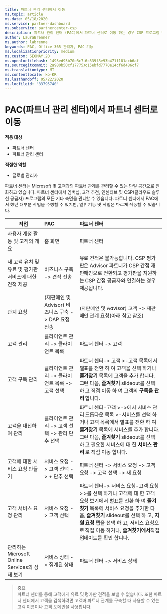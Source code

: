 ```yaml
---
title: 파트너 관리 센터에서 이동
ms.topic: article
ms.date: 05/18/2020
ms.service: partner-dashboard
ms.subservice: partnercenter-csp
description: 파트너 관리 센터 (PAC)에서 파트너 센터로 이동 하는 경우 CSP 프로그램 멤버 자격, 고객 조회, 성과급 등을 관리 하는 방법을 알아보세요.
author: LauraBrenner
ms.author: labrenne
keywords: PAC, Office 365 관리자, PAC 기능
ms.localizationpriority: medium
ms.custom: SEOMAY.20
ms.openlocfilehash: 1493ed93b70e8c716c339f8e93b471f181acb6af
ms.sourcegitcommit: 2a980b50cf177753c15ebfd7770e14cf6d486cf7
ms.translationtype: MT
ms.contentlocale: ko-KR
ms.lasthandoff: 05/22/2020
ms.locfileid: "83795740"
---
```

# <a name="moving-from-partner-admin-center-pac-to-the-partner-center"></a>PAC(파트너 관리 센터)에서 파트너 센터로 이동

**적용 대상**
- 파트너 센터
- 파트너 관리 센터

**적절한 역할**
- 글로벌 관리자

파트너 센터는 Microsoft 및 고객과의 파트너 관계를 관리할 수 있는 단일 공간으로 진화하고 있습니다. 파트너 센터에서 멤버십, 고객 추천, 인센티브 및 CSP(클라우드 솔루션 공급자) 프로그램의 모든 기타 측면을 관리할 수 있습니다. 파트너 센터에서 PAC에서 했던 대부분 작업을 수행할 수 있지만, 일부 기능 및 작업은 다르게 작동할 수 있습니다.


|**작업**   |**PAC**   |**파트너 센터**   |
|--------------|:--------------|:---------------|
|사용자 계정 활동 및 고객의 개요|홈 화면|파트너 센터|
|새 고객 유치 및 유료 및 평가판 서비스에 대한 견적 제공|비즈니스 구축 -> 견적 전송|유료 견적은 불가능합니다. CSP 평가판은 Advisor 파트너가 CSP 간접 재판매인으로 전환되고 평가판을 지원하는 CSP 간접 공급자와 연결하는 경우 제공됩니다. |
|관계 요청|(재판매인 및 Advisor) 비즈니스 구축 -> DAP 요청 전송|(재판매인 및 Advisor) 고객 -> 재판매인 관계 요청(아래 참고 참조)|
|고객 관리|클라이언트 관리 -> 클라이언트 목록|파트너 센터 -> 고객|
|고객 구독 관리|클라이언트 관리 -> 클라이언트 목록 -> 고객 선택|파트너 센터-> 고객 >-고객 목록에서 별표를 전환 하 여 고객을 선택 하거나 **즐겨찾기** 목록에 고객을 추가 합니다. 그런 다음, **즐겨찾기** slideout를 선택 하 고 직접 이동 하 여 고객의 **구독을 관리** 합니다.|
|고객을 대신하여 관리|클라이언트 관리 -> 고객 선택 -> 관리 단추 선택|파트너 센터-고객 >->에서 서비스 관리 드롭다운 목록 >-서비스를 선택 하거나 고객 목록에서 별표를 전환 하 여 **즐겨찾기** 목록에 서비스를 추가 합니다. 그런 다음, **즐겨찾기** slideout를 선택 하 고 필요한 서비스에 대 한 **서비스 관리** 로 직접 이동 합니다.|
|고객에 대한 서비스 요청 만들기|서비스 요청 -> 고객 선택 -> + 단추 선택 | 파트너 센터 -> 서비스 요청 -> 고객 요청 -> 고객 선택 -> 새 요청|
|고객 서비스 요청 관리| 서비스 요청 -> 고객 선택|파트너 센터-> 서비스 요청-고객 요청 > >를 선택 하거나 고객에 대 한 고객 요청 보기에서 별표를 전환 하 여 **즐겨찾기** 목록에 서비스 요청을 추가한 다음, **즐겨찾기** slideout를 선택 하 고, **지원 요청** 탭을 선택 하 고, 서비스 요청으로 직접 이동 하거나, **즐겨찾기에서**직접 업데이트를 확인 합니다.|
|관리하는 Microsoft Online Services의 상태 보기|서비스 상태 -> 집계된 상태|파트너 센터 -> 서비스 상태|

>중요<br>
파트너 센터를 통해 고객에게 유료 및 평가판 견적을 보낼 수 없습니다. 또한 파트너 센터에서 고객을 검색하려면 고객과 파트너 관계를 구축할 때 사용할 수 있는 고객 이름이나 고객 도메인을 사용합니다.
